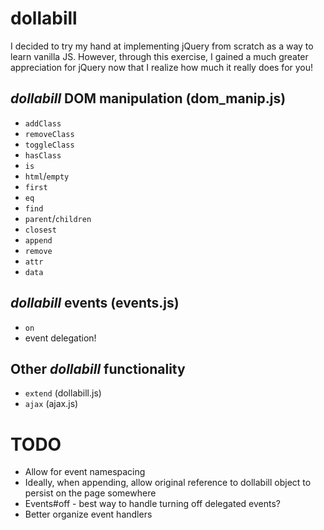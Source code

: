 # dollabill
I decided to try my hand at implementing jQuery from scratch as a way to learn vanilla JS. However, through this exercise, I gained a much greater appreciation for jQuery now that I realize how much it really does for you!

## _dollabill_ DOM manipulation (dom_manip.js)
- `addClass`
- `removeClass`
- `toggleClass`
- `hasClass`
- `is`
- `html`/`empty`
- `first`
- `eq`
- `find`
- `parent`/`children`
- `closest`
- `append`
- `remove`
- `attr`
- `data`

## _dollabill_ events (events.js)
- `on`
- event delegation!

## Other _dollabill_ functionality
- `extend` (dollabill.js)
- `ajax` (ajax.js)

# TODO
- Allow for event namespacing
- Ideally, when appending, allow original reference to dollabill object to persist on the page somewhere
- Events#off - best way to handle turning off delegated events?
- Better organize event handlers


